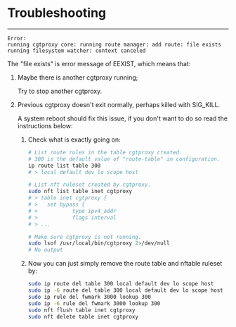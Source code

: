 # Troubleshooting

---

```
Error:
running cgtproxy core: running route manager: add route: file exists
running filesystem watcher: context canceled
```

The "file exists" is error message of EEXIST, which means that:

1. Maybe there is another cgtproxy running;

   Try to stop another cgtproxy.

2. Previous cgtproxy doesn't exit normally, perhaps killed with SIG_KILL.

   A system reboot should fix this issue, if you don't want to do so read the instructions below:

   1. Check what is exactly going on:

      ```bash
      # List route rules in the table cgtproxy created.
      # 300 is the default value of "route-table" in configuration.
      ip route list table 300
      # > local default dev lo scope host

      # List nft ruleset created by cgtproxy.
      sudo nft list table inet cgtproxy
      # > table inet cgtproxy {
      # >   set bypass {
      # >           type ipv4_addr
      # >           flags interval
      # > ...

      # Make sure cgtproxy is not running.
      sudo lsof /usr/local/bin/cgtproxy 2>/dev/null
      # No output
      ```

   2. Now you can just simply remove the route table and nftable ruleset by:

      ```bash
      sudo ip route del table 300 local default dev lo scope host
      sudo ip -6 route del table 300 local default dev lo scope host
      sudo ip rule del fwmark 3000 lookup 300
      sudo ip -6 rule del fwmark 3000 lookup 300
      sudo nft flush table inet cgtproxy
      sudo nft delete table inet cgtproxy
      ```
